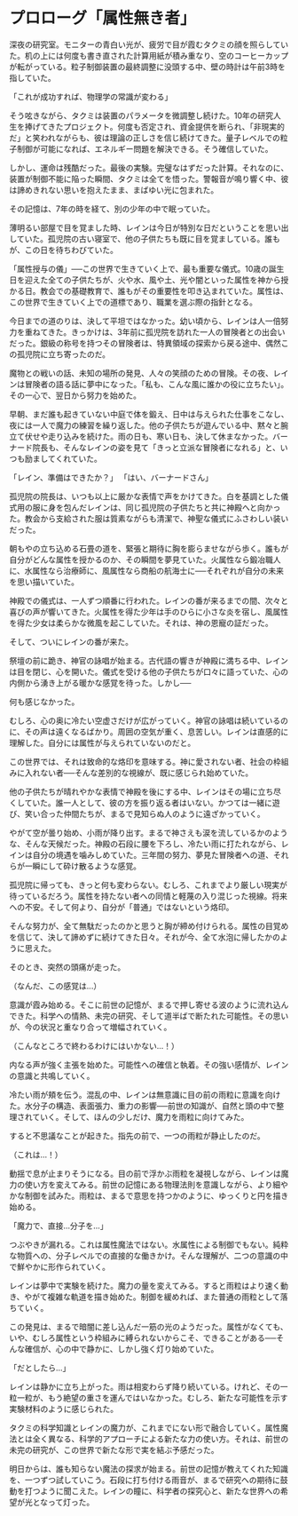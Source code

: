 # プロローグ「属性無き者」

深夜の研究室。モニターの青白い光が、疲労で目が霞むタクミの顔を照らしていた。机の上には何度も書き直された計算用紙が積み重なり、空のコーヒーカップが転がっている。粒子制御装置の最終調整に没頭する中、壁の時計は午前3時を指していた。

「これが成功すれば、物理学の常識が変わる」

そう呟きながら、タクミは装置のパラメータを微調整し続けた。10年の研究人生を捧げてきたプロジェクト。何度も否定され、資金提供を断られ、「非現実的だ」と笑われながらも、彼は理論の正しさを信じ続けてきた。量子レベルでの粒子制御が可能になれば、エネルギー問題を解決できる。そう確信していた。

しかし、運命は残酷だった。最後の実験。完璧なはずだった計算。それなのに、装置が制御不能に陥った瞬間、タクミは全てを悟った。警報音が鳴り響く中、彼は諦めきれない思いを抱えたまま、まばゆい光に包まれた。

その記憶は、7年の時を経て、別の少年の中で眠っていた。

薄明るい部屋で目を覚ました時、レインは今日が特別な日だということを思い出していた。孤児院の古い寝室で、他の子供たちも既に目を覚ましている。誰もが、この日を待ちわびていた。

「属性授与の儀」──この世界で生きていく上で、最も重要な儀式。10歳の誕生日を迎えた全ての子供たちが、火や水、風や土、光や闇といった属性を神から授かる日。教会での基礎教育で、誰もがその重要性を叩き込まれていた。属性は、この世界で生きていく上での道標であり、職業を選ぶ際の指針となる。

今日までの道のりは、決して平坦ではなかった。幼い頃から、レインは人一倍努力を重ねてきた。きっかけは、3年前に孤児院を訪れた一人の冒険者との出会いだった。銀級の称号を持つその冒険者は、特異領域の探索から戻る途中、偶然この孤児院に立ち寄ったのだ。

魔物との戦いの話、未知の場所の発見、人々の笑顔のための冒険。その夜、レインは冒険者の語る話に夢中になった。「私も、こんな風に誰かの役に立ちたい」。その一心で、翌日から努力を始めた。

早朝、まだ誰も起きていない中庭で体を鍛え、日中は与えられた仕事をこなし、夜には一人で魔力の練習を繰り返した。他の子供たちが遊んでいる中、黙々と腕立て伏せや走り込みを続けた。雨の日も、寒い日も、決して休まなかった。バーナード院長も、そんなレインの姿を見て「きっと立派な冒険者になれる」と、いつも励ましてくれていた。

「レイン、準備はできたか？」
「はい、バーナードさん」

孤児院の院長は、いつも以上に厳かな表情で声をかけてきた。白を基調とした儀式用の服に身を包んだレインは、同じ孤児院の子供たちと共に神殿へと向かった。教会から支給された服は質素ながらも清潔で、神聖な儀式にふさわしい装いだった。

朝もやの立ち込める石畳の道を、緊張と期待に胸を膨らませながら歩く。誰もが自分がどんな属性を授かるのか、その瞬間を夢見ていた。火属性なら鍛冶職人に、水属性なら治療師に、風属性なら商船の航海士に──それぞれが自分の未来を思い描いていた。

神殿での儀式は、一人ずつ順番に行われた。レインの番が来るまでの間、次々と喜びの声が響いてきた。火属性を得た少年は手のひらに小さな炎を宿し、風属性を得た少女は柔らかな微風を起こしていた。それは、神の恩寵の証だった。

そして、ついにレインの番が来た。

祭壇の前に跪き、神官の詠唱が始まる。古代語の響きが神殿に満ちる中、レインは目を閉じ、心を開いた。儀式を受ける他の子供たちが口々に語っていた、心の内側から湧き上がる暖かな感覚を待った。しかし──

何も感じなかった。

むしろ、心の奥に冷たい空虚さだけが広がっていく。神官の詠唱は続いているのに、その声は遠くなるばかり。周囲の空気が重く、息苦しい。レインは直感的に理解した。自分には属性が与えられていないのだと。

この世界では、それは致命的な烙印を意味する。神に愛されない者、社会の枠組みに入れない者──そんな差別的な視線が、既に感じられ始めていた。

他の子供たちが晴れやかな表情で神殿を後にする中、レインはその場に立ち尽くしていた。誰一人として、彼の方を振り返る者はいない。かつては一緒に遊び、笑い合った仲間たちが、まるで見知らぬ人のように遠ざかっていく。

やがて空が曇り始め、小雨が降り出す。まるで神さえも涙を流しているかのような、そんな天候だった。神殿の石段に腰を下ろし、冷たい雨に打たれながら、レインは自分の境遇を噛みしめていた。三年間の努力、夢見た冒険者への道、それらが一瞬にして砕け散るような感覚。

孤児院に帰っても、きっと何も変わらない。むしろ、これまでより厳しい現実が待っているだろう。属性を持たない者への同情と軽蔑の入り混じった視線。将来への不安。そして何より、自分が「普通」ではないという烙印。

そんな努力が、全て無駄だったのかと思うと胸が締め付けられる。属性の目覚めを信じて、決して諦めずに続けてきた日々。それが今、全て水泡に帰したかのように思えた。

そのとき、突然の頭痛が走った。

（なんだ、この感覚は...）

意識が霞み始める。そこに前世の記憶が、まるで押し寄せる波のように流れ込んできた。科学への情熱、未完の研究、そして道半ばで断たれた可能性。その思いが、今の状況と重なり合って増幅されていく。

（こんなところで終わるわけにはいかない...！）

内なる声が強く主張を始めた。可能性への確信と執着。その強い感情が、レインの意識と共鳴していく。

冷たい雨が頬を伝う。混乱の中、レインは無意識に目の前の雨粒に意識を向けた。水分子の構造、表面張力、重力の影響──前世の知識が、自然と頭の中で整理されていく。そして、ほんの少しだけ、魔力を雨粒に向けてみた。

すると不思議なことが起きた。指先の前で、一つの雨粒が静止したのだ。

（これは...！）

動揺で息が止まりそうになる。目の前で浮かぶ雨粒を凝視しながら、レインは魔力の使い方を変えてみる。前世の記憶にある物理法則を意識しながら、より細やかな制御を試みた。雨粒は、まるで意思を持つかのように、ゆっくりと円を描き始める。

「魔力で、直接...分子を...」

つぶやきが漏れる。これは属性魔法ではない。水属性による制御でもない。純粋な物質への、分子レベルでの直接的な働きかけ。そんな理解が、二つの意識の中で鮮やかに形作られていく。

レインは夢中で実験を続けた。魔力の量を変えてみる。すると雨粒はより速く動き、やがて複雑な軌道を描き始めた。制御を緩めれば、また普通の雨粒として落ちていく。

この発見は、まるで暗闇に差し込んだ一筋の光のようだった。属性がなくても、いや、むしろ属性という枠組みに縛られないからこそ、できることがある──そんな確信が、心の中で静かに、しかし強く灯り始めていた。

「だとしたら...」

レインは静かに立ち上がった。雨は相変わらず降り続いている。けれど、その一粒一粒が、もう絶望の重さを運んではいなかった。むしろ、新たな可能性を示す実験材料のように感じられた。

タクミの科学知識とレインの魔力が、これまでにない形で融合していく。属性魔法とは全く異なる、科学的アプローチによる新たな力の使い方。それは、前世の未完の研究が、この世界で新たな形で実を結ぶ予感だった。

明日からは、誰も知らない魔法の探求が始まる。前世の記憶が教えてくれた知識を、一つずつ試していこう。石段に打ち付ける雨音が、まるで研究への期待に鼓動を打つように聞こえた。レインの瞳に、科学者の探究心と、新たな世界への希望が光となって灯った。